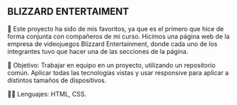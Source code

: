 ## BLIZZARD ENTERTAIMENT
🤖 Este proyecto ha sido de mis favoritos, ya que es el primero que hice de forma conjunta con compañeros de mi curso. Hicimos una página web de la empresa de videojuegos Blizzard Entertainment, donde cada uno de los integrantes tuvo que hacer una de las secciones de la página.

👀 Objetivo: Trabajar en equipo en un proyecto, utilizando un repositorio común. Aplicar todas las tecnologías vistas y usar responsive para aplicar a distintos tamaños de dispositivos.

🧑‍💻 Lenguajes: HTML, CSS.
